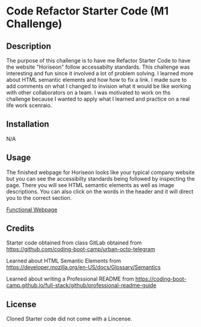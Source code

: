 # Code Refactor Starter Code (M1 Challenge)

## Description

The purpose of this challenge is to have me Refactor Starter Code to have the website "Horiseon" follow accessabilty standards. This challenge was interesting and fun since it involved a lot of problem solving. I learned more about HTML semantic elements and how how to fix a link. I made sure to add comments on what I changed to invision what it would be like working with other collaborators on a team. I was motivated to work on ths challenge because I wanted to apply what I learned and practice on a real life work scenraio.

## Installation

N/A

## Usage

The finished webpage for Horiseon looks like your typical company website but you can see the accessibilty standards being followed by inspecting the page. There you will see HTML semantic elements as well as image descriptions. You can also click on the words in the header and it will direct you to the correct section.

[Functional Webpage](Develop/assets/images/Horiseon.png)

## Credits

Starter code obtained from class GitLab obtained from https://github.com/coding-boot-camp/urban-octo-telegram

Learned about HTML Semantic Elements from https://developer.mozilla.org/en-US/docs/Glossary/Semantics

Learned about writing a Professional README from https://coding-boot-camp.github.io/full-stack/github/professional-readme-guide

## License

Cloned Starter code did not come with a Lincense.
